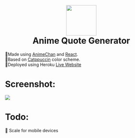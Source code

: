 <h1 align="center">
  <img src="https://img.icons8.com/dusk/512/000000/son-goku.png" width="100"><br>
  Anime Quote Generator
</h1>

<p>
  🎉Made using <a href = "https://animechan.vercel.app/">AnimeChan</a> and <a href ="https://reactjs.org/">React</a>.<br>
  🎉Based on <a href = "https://github.com/catppuccin/catppuccin">Catppuccin</a> color scheme.<br>
  🚀Deployed using Heroku <a href ="https://anime-quote-0.herokuapp.com/">Live Website</a>
</p>

<h1>Screenshot:</h1>
  <img src="https://user-images.githubusercontent.com/70198692/152297509-f058947c-5364-41e6-9182-c7ac7f6aad90.png">

  
<h1>Todo:</h1>
<p>🔨 Scale for mobile devices </p>
